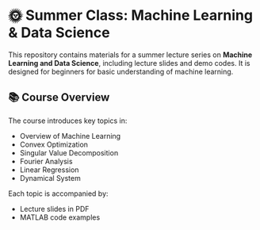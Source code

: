 # 🌞 Summer Class: Machine Learning & Data Science

This repository contains materials for a summer lecture series on **Machine Learning and Data Science**, including lecture slides and demo codes. It is designed for beginners for basic understanding of machine learning.

## 📚 Course Overview

The course introduces key topics in:
- Overview of Machine Learning
- Convex Optimization
- Singular Value Decomposition
- Fourier Analysis
- Linear Regression
- Dynamical System

Each topic is accompanied by:
- Lecture slides in PDF
- MATLAB code examples
